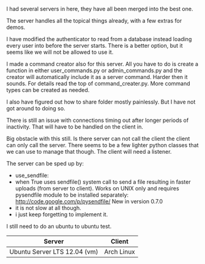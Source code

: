 I had several servers in here, they have all been merged into the best one.

The server handles all the topical things already, with a few extras for demos.

I have modified the authenticator to read from a database instead loading every user into before the server starts. 
There is a better option, but it seems like we will not be allowed to use it. 

I made a command creator also for this server. All you have to do is create a function in either user_commands.py or admin_commands.py and the creator will automatically include it as a server command.  Harder then it sounds. For details read the top of command_creater.py.  More command types can be created as needed. 

I also have figured out how to share folder mostly painlessly. But I have not got around to doing so.  

There is still an issue with connections timing out after longer periods of inactivity. That will have to be handled on the client in. 

Big obstacle with this still.  Is there server can not call the client the client can only call the server.  There seems to be a few lighter python classes that we can use to manage that though. The client will need a listener.

The server can be sped up by:
* use_sendfile:
* when True uses sendfile() system call to send a file resulting in faster uploads (from server to client). Works on UNIX only and requires pysendfile module to be installed separately: http://code.google.com/p/pysendfile/ New in version 0.7.0
* it is not slow at all though.  
* i just keep forgetting to implement it. 


I still need to do an ubuntu to ubuntu test. 

| Server                        | Client                         |
| :---------------------------: | :----------------------------: |
| Ubuntu Server LTS 12.04  (vm)  | Arch Linux                     |



